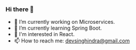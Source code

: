 ### Hi there 👋

- 🔭 I’m currently working on Microservices.
- 🌱 I’m currently learning Spring Boot.
- 🧐 I'm interested in React.
- 📫 How to reach me: devsinghindra@gmail.com
